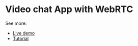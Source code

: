 <h1>Video chat App with WebRTC</h1>

See more:
* [Live demo](https://adityaharsh2001.github.io/videochat/)
* [Tutorial](https://www.scaledrone.com/blog/posts/webrtc-tutorial-simple-video-chat)
